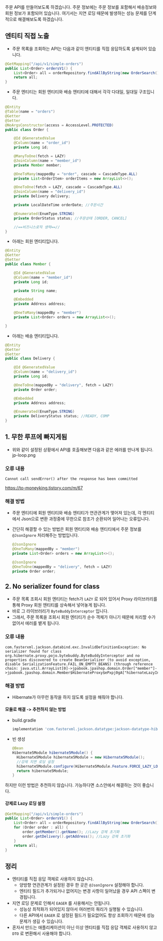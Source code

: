 주문 API를 만들어보도록 하겠습니다. 주문 정보에는 주문 정보를 포함해서 배송정보와 회원 정보가 포함되어 있습니다. 여기서는 지연 로딩 때문에 발생하는 성능 문제를 단계적으로 해결해보도록 하겠습니다.

## 엔티티 직접 노출

- 주문 목록을 조회하는 API는 다음과 같이 엔티티를 직접 응답하도록 설계되어 있습니다.
```java
@GetMapping("/api/v1/simple-orders")
public List<Order> ordersV1() {
    List<Order> all = orderRepository.findAllByString(new OrderSearch());
    return all;
}
```

- 주문 엔티티는 회원 엔티티와 배송 엔티티에 대해서 각각 다대일, 일대일 구조입니다.

```java
@Entity
@Table(name = "orders")
@Getter
@Setter
@NoArgsConstructor(access = AccessLevel.PROTECTED)
public class Order {

    @Id @GeneratedValue
    @Column(name = "order_id")
    private Long id;

    @ManyToOne(fetch = LAZY)
    @JoinColumn(name = "member_id")
    private Member member;

    @OneToMany(mappedBy = "order", cascade = CascadeType.ALL)
    private List<OrderItem> orderItems = new ArrayList<>();

    @OneToOne(fetch = LAZY, cascade = CascadeType.ALL)
    @JoinColumn(name = "delivery_id")
    private Delivery delivery;

    private LocalDateTime orderDate; //주문시간

    @Enumerated(EnumType.STRING)
    private OrderStatus status; //주문상태 [ORDER, CANCEL]

    //==비즈니스로직 생략==//
}
```

- 아래는 회원 엔티티입니다.

```java
@Entity
@Getter
@Setter
public class Member {

    @Id @GeneratedValue
    @Column(name = "member_id")
    private Long id;

    private String name;

    @Embedded
    private Address address;

    @OneToMany(mappedBy = "member")
    private List<Order> orders = new ArrayList<>();

}
```

- 아래는 배송 엔티티입니다.

```java
@Entity
@Getter
@Setter
public class Delivery {

    @Id @GeneratedValue
    @Column(name = "delivery_id")
    private Long id;

    @OneToOne(mappedBy = "delivery", fetch = LAZY)
    private Order order;

    @Embedded
    private Address address;

    @Enumerated(EnumType.STRING)
    private DeliveryStatus status; //READY, COMP
}
```

## 1. 무한 루프에 빠지게됨

- 위와 같이 설정된 상황에서 API를 호출해보면 다음과 같은 에러를 만나게 됩니다.
jp-loop.png

### 오류 내용

```
Cannot call sendError() after the response has been committed
```

https://to-moneyking.tistory.com/m/67

### 해결 방법

- 주문 엔티티에 회원 엔티티와 배송 엔티티가 연관관계가 맺어져 있는데, 각 엔티티에서 Json으로 변환 과정중에 무한으로 참조가 순환되어 일어나는 오류입니다.
- 간단히 해결할 수 있는 방법은 회원 엔티티와 배송 엔티티에서 주문 정보를 `@JsonIgnore` 처리해주는 방법입니다.
  ```java
  @JsonIgnore
  @OneToMany(mappedBy = "member")
  private List<Order> orders = new ArrayList<>();
  ```

  ```java
  @JsonIgnore
  @OneToOne(mappedBy = "delivery", fetch = LAZY)
  private Order order;
  ```

## 2. No serializer found for class

- 주문 목록 조회시 회원 엔티티는 fetch가 `LAZY` 로 되어 있어서 Proxy 라이브러리를 통해 Proxy 회원 엔티티를 상속해서 넣어놓게 됩니다.
- 바로 그 라이브러리가 `ByteBuddyInterceptor` 입니다.
- 그래서, 주문 목록을 조회시 회원 엔티티가 순수 객체가 아니기 때문에 처리할 수가 없어서 에러를 뱉게 됩니다.

### 오류 내용

```
com.fasterxml.jackson.databind.exc.InvalidDefinitionException: No serializer found for class org.hibernate.proxy.pojo.bytebuddy.ByteBuddyInterceptor and no properties discovered to create BeanSerializer (to avoid exception, disable SerializationFeature.FAIL_ON_EMPTY_BEANS) (through reference chain: java.util.ArrayList[0]->jpabook.jpashop.domain.Order["member"]->jpabook.jpashop.domain.Member$HibernateProxy$ePxpj0gA["hibernateLazyInitializer"])
```

### 해결 방법

- Hibernate가 아무런 동작을 하지 않도록 설정을 해줘야 합니다.

#### 모듈로 해결 -> 추천하지 않는 방법

- build.gradle
  ```groovy
  implementation 'com.fasterxml.jackson.datatype:jackson-datatype-hibernate5'
  ```

- 빈 생성
  ```java
  @Bean
  Hibernate5Module hibernate5Module() {
    Hibernate5Module hibernate5Module = new Hibernate5Module();
    //강제 지연 로딩 설정
    hibernate5Module.configure(Hibernate5Module.Feature.FORCE_LAZY_LOADING, true);
    return hibernate5Module;
  }
  ```

하지만 이런 방법은 추천하지 않습니다. 가능하다면 소스안에서 해결하는 것이 좋습니다.

#### 강제로 Lazy 로딩 설정

```java
@GetMapping("/api/v1/simple-orders")
public List<Order> ordersV1() {
    List<Order> all = orderRepository.findAllByString(new OrderSearch());
    for (Order order : all) {
        order.getMember().getName(); //Lazy 강제 초기화
        order.getDelivery().getAddress(); //Lazy 강제 초기화
    }
    return all;
}
```

## 정리

- 엔티티를 직접 응답 객체로 사용하지 않습니다.
  - 양방향 연관관계가 설정된 경우 한 곳은 `@JsonIgnore` 설정해야 합니다.
  - 엔티티 필드가 추가되거나 없어지는 변경 사항이 일어났을 경우 API 스펙이 변경됩니다.
- 지연 로딩 문제로 인해서 `EAGER` 를 사용해서는 안됩니다.
  - 성능상 최적화가 되어있지 않아서 여러번의 쿼리가 실행될 수 있습니다.
  - 다른 API에서 `EAGER` 로 설정된 필드가 필요없어도 항상 조회하기 때문에 성능 문제가 생길 수 있습니다.
- 혼자서 만드는 애플리케이션이 아닌 이상 엔티티를 직접 응답 객체로 사용하지 않고 `DTO` 로 변환해서 사용해야 합니다.
